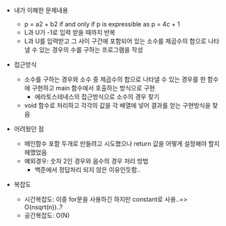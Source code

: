 - 내가 이해한 문제내용
	-  p = a2 + b2 if and only if p is expressible as p = 4c + 1
	-  L과 U가 -1로 입력 받을 때까지 반복
	-  L과 U를 입력받고 그 사이 구간에 포함되어 있는 소수를 제곱수의 합으로 나타낼 수 있는 경우의 수를 구하는 프로그램을 작성

- 접근방식 
	- 소수를 구하는 경우와 소수 중 제곱수의 합으로 나타낼 수 있는 경우를 한 함수에 구현하고 main 함수에서 호출하는 방식으로 구현
		-	에라토스테네스의 접근방식으로 소수의 경우 찾기
	- void 함수로 처리하고 각각의 값을 각 배열에 넣어 결과를 얻는 구현방식을 찾음

- 어려웠던 점
	- 메인함수 포함 두개로 만들려고 시도했으나 return 값을 어떻게 설정해야 할지 헤맸었음
	- 예외경우: 숫자 2인 경우와 음수의 경우 처리 방법
		- 백준에서 정답처리 되지 않은 이유인듯함..

- 복잡도
	- 시간복잡도: 이중 for문을 사용하긴 하지만 constant로 사용..=> O(nsqrt(n))..?
	- 공간복잡도: O(N) 